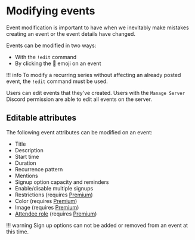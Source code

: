 # Modifying events

Event modification is important to have when we inevitably make mistakes
creating an event or the event details have changed.

Events can be modified in two ways:

- With the `!edit` command
- By clicking the :pencil: emoji on an event

!!! info
    To modify a recurring series without affecting an already posted event, the
    `!edit` command must be used.

Users can edit events that they've created. Users with the `Manage Server`
Discord permission are able to edit all events on the server.

## Editable attributes

The following event attributes can be modified on an event:

- Title
- Description
- Start time
- Duration
- Recurrence pattern
- Mentions
- Signup option capacity and reminders
- Enable/disable multiple signups
- Restrictions (requires [Premium](https://apollo.fyi/premium))
- Color (requires [Premium](https://apollo.fyi/premium))
- Image (requires [Premium](https://apollo.fyi/premium))
- [Attendee role](attendee_roles.md) (requires [Premium](https://apollo.fyi/premium))

!!! warning
    Sign up options can not be added or removed from an event at this time.
